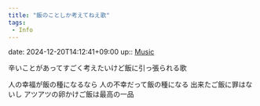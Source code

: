 ```yaml
---
title: "飯のことしか考えてねえ歌"
tags:
 - Info
---
```


date: 2024-12-20T14:12:41+09:00
up:: [Music](../Bar/Novel/Topics/Music.md)

辛いことがあってすごく考えたいけど飯に引っ張られる歌

人の幸福が飯の種になるなら
人の不幸だって飯の種になる
出来たご飯に罪はないし
アツアツの卵かけご飯は最高の一品